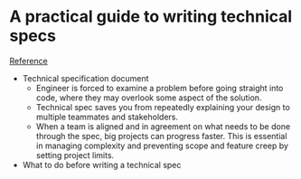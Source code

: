 # A practical guide to writing technical specs
[Reference](https://stackoverflow.blog/2020/04/06/a-practical-guide-to-writing-technical-specs/)

- Technical specification document
  - Engineer is forced to examine a problem before going straight into code, where they may overlook some aspect of the solution.
  - Technical spec saves you from repeatedly explaining your design to multiple teammates and stakeholders.
  - When a team is aligned and in agreement on what needs to be done through the spec, big projects can progress faster. This is essential in managing complexity and preventing scope and feature creep by setting project limits.
- What to do before writing a technical spec

